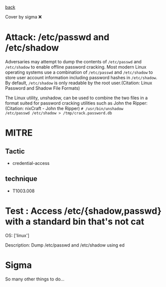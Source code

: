 [back](../index.md)

Cover by sigma :x: 

# Attack: /etc/passwd and /etc/shadow

 Adversaries may attempt to dump the contents of <code>/etc/passwd</code> and <code>/etc/shadow</code> to enable offline password cracking. Most modern Linux operating systems use a combination of <code>/etc/passwd</code> and <code>/etc/shadow</code> to store user account information including password hashes in <code>/etc/shadow</code>. By default, <code>/etc/shadow</code> is only readable by the root user.(Citation: Linux Password and Shadow File Formats)

The Linux utility, unshadow, can be used to combine the two files in a format suited for password cracking utilities such as John the Ripper:(Citation: nixCraft - John the Ripper) <code># /usr/bin/unshadow /etc/passwd /etc/shadow > /tmp/crack.password.db</code>


# MITRE
## Tactic
  - credential-access

## technique
  - T1003.008

# Test : Access /etc/{shadow,passwd} with a standard bin that's not cat

OS: ['linux']

Description: Dump /etc/passwd and /etc/shadow using ed


# Sigma

 So many other things to do...